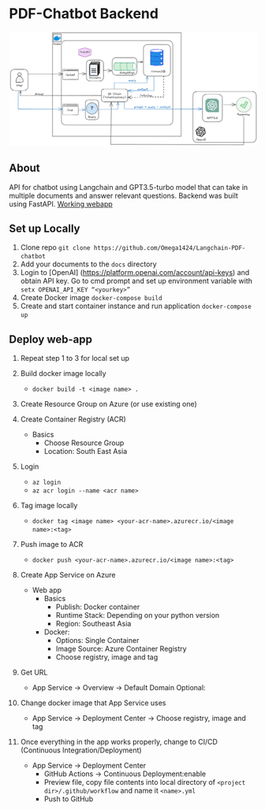 # PDF-Chatbot Backend
![Architectural Diagram](/architecture%20diagram.png)
## About 
API for chatbot using Langchain and GPT3.5-turbo model that can take in multiple documents and answer relevant questions. Backend was built using FastAPI. [Working webapp](https://langchain-pdf-chatbot-frontend.streamlit.app/)
## Set up Locally
1. Clone repo `git clone https://github.com/Omega1424/Langchain-PDF-chatbot`
2. Add your documents to the `docs` directory
3. Login to [OpenAI]
(https://platform.openai.com/account/api-keys) and obtain API key. Go to cmd prompt and set up environment variable with `setx OPENAI_API_KEY “<yourkey>”`
4. Create Docker image `docker-compose build`
5. Create and start container instance and run application `docker-compose up`
## Deploy web-app
1. Repeat step 1 to 3 for local set up
2. Build docker image locally
    - `docker build -t <image name> .`
3. Create Resource Group on Azure (or use existing one)
4. Create Container Registry (ACR)
    - Basics
        - Choose Resource Group
        - Location: South East Asia
5. Login
    - `az login`
    - `az acr login --name <acr name>`
6. Tag image locally
    - `docker tag <image name> <your-acr-name>.azurecr.io/<image name>:<tag>`
7. Push image to ACR
    - `docker push <your-acr-name>.azurecr.io/<image name>:<tag>`
8. Create App Service on Azure
    - Web app
        - Basics
            - Publish: Docker container
            - Runtime Stack: Depending on your python version
            - Region: Southeast Asia
        - Docker:
            - Options: Single Container
            - Image Source: Azure Container Registry
            - Choose registry, image and tag
        
9. Get URL 
    - App Service → Overview → Default Domain
Optional:
10. Change docker image that App Service uses
    - App Service → Deployment Center → Choose registry, image and tag
11. Once everything in the app works properly, change to CI/CD (Continuous Integration/Deployment)
    - App Service → Deployment Center
        - GitHub Actions → Continuous Deployment:enable
        - Preview file, copy file contents into local directory of `<project dir>/.github/workflow` and name it `<name>.yml`
        - Push to GitHub
